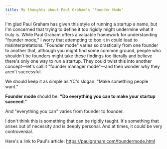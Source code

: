 ```yaml
---
title: My thoughts about Paul Graham's "Founder Mode"
---
```


I'm glad Paul Graham has given this style of running a startup a name, but I'm concerned that trying to define it too rigidly might undermine what it truly is. While Paul Graham offers a valuable framework for understanding "founder mode," I worry that attempting to box it in could lead to misinterpretations. "Founder mode" varies so drastically from one founder to another that, although you might find some common ground, people who shouldn't be founders might take these findings too literally and believe there's only one way to run a startup. They could twist this into another concept—let's call it "founder manager mode"—and then wonder why they aren't successful.

We should keep it as simple as YC's slogan: "Make something people want."

**Founder mode** should be: **"Do everything you can to make your startup succeed."**

And "everything you can" varies from founder to founder.

I don't think this is something that can be rigidly taught. It's something that arises out of necessity and is deeply personal. And at times, it could be very controversial.

Here's a link to Paul's article: https://paulgraham.com/foundermode.html
